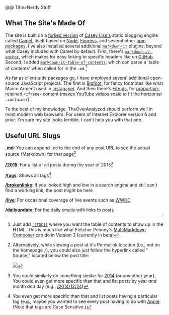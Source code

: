 @@ Title=Nerdy Stuff  

<h2>What The Site's Made Of</h2>

The site is built on a [forked version][github] of [Casey Liss's][twitter]  static blogging engine called [Camel][github 2], itself based on [Node][nodejs], [Express][expressjs], and several other [npm][npmjs] [packages][github 3]. I've also installed several additional [`markdown-it`][npmjs 2] plugins, beyond what Casey included with Camel by default. First, there's [`markdown-it-anchor`][npmjs 3], which makes for easy linking to specific headers like on [GitHub][d]. Second, I added [`markdown-it-table-of-contents`][npmjs 4], which can parse a 'table of contents' when called for in the `.md`.[^pa]

As far as client-side packages go, I have employed several additional open-source JavaScript projects. The first is [Bigfoot][bigfootjs], for fancy footnotes like what Marco Arment used in [Instapaper][marco]. And then there's [FitVids][fitvidsjs], for [proportion-retained][pro] `<iframe>` content (makes YouTube videos scale to fit the horizontal `.container`).
 
To the best of my knowledge, TheOverAnalyzed should perform well in most modern web browsers. For users of Internet Explorer version 6 and prior: I'm sure my site looks terrible. I can't help you with that one. 

<h2 id="slugs">Useful URL Slugs</h2>

**[.md][nerd]**: You can append `.md` to the end of any post URL to see the actual source (Markdown) for that page[^tr]

**[/2015][year]**: For a list of all posts during the year of 2015[^p]

**[/tags][tags]**: Shows all tags[^t]

**[/brokenlinks][br]**: If you looked high and low in a search engine and still can't find a working link, the post might be here

**[/live][live]**: For occasional coverage of live events such as [WWDC][apple]

**[/dailyupdate][du]**: For the daily emails with links to posts

[^pa]: Just add [`[[TOC]]`][github 5] where you want the table of contents to show up in the HTML. This is much like what Fletcher Penney's [MultiMarkdown Composer][multimarkdown] can do in Version 3 (currently in beta)
[^tr]: Alternatively, while viewing a post at it's Permalink location (i.e., not on the homepage `/`), you could also just follow the hyperlink called "<i class="fa fa-code fa-fw"></i> Source," located below the post title:

	![][ex]
[^p]: You could similarly do something similar for [2014][2014] (or any other year). You could even get more specific than that and list posts by year *and* month *and* day (e.g., [/2014/12/24][dec])
[^t]: You even get more specific than that and list posts having a particular tag (e.g., maybe you wanted to see every post having to do with [Apple][ap]. (Note that tags are Case Sensitive.)

[2014]: @@SiteRoot@@/2014
[ap]: @@SiteRoot@@/tags/Apple
[apple]: https://developer.apple.com/wwdc/
[bigfootjs]: http://bigfootjs.com
[br]: @@SiteRoot@@/brokenlinks
[d]: http://d.pr/i/1iSqM+
[dec]: @@SiteRoot@@/2014/12/24
[du]: @@SiteRoot@@/dailyupdate
[ex]: http://d.pr/i/1e31e+
[expressjs]: http://expressjs.com/
[fitvidsjs]: http://fitvidsjs.com
[github]: https://github.com/DataMcFly/camel
[github 2]: https://github.com/cliss/camel
[github 3]: https://github.com/cliss/camel/blob/master/package.json
[github 4]: https://github.com/markdown-it/markdown-it#simple
[github 5]: https://github.com/Oktavilla/markdown-it-table-of-contents#example-markdown
[live]: @@SiteRoot@@/live
[marco]: http://www.marco.org/2011/10/17/instapaper-4-released
[multimarkdown]: http://multimarkdown.com
[nodejs]: https://nodejs.org/
[npmjs]: https://www.npmjs.com/
[npmjs 2]: https://www.npmjs.com/package/markdown-it
[npmjs 3]: https://www.npmjs.com/package/markdown-it-anchor
[npmjs 4]: https://www.npmjs.com/package/markdown-it-table-of-contents
[nerd]: @@SiteRoot@@/nerd.md
[pro]: @@SiteRoot@@/2015/3/9/constrain-embedded-videos-while-preserving-correct-aspect-ratios-in-squarespace
[tags]: @@SiteRoot@@/tags
[try]: @@SiteRoot@@/nerd.md
[twitter]: https://twitter.com/caseyliss
[year]: @@SiteRoot@@/2015